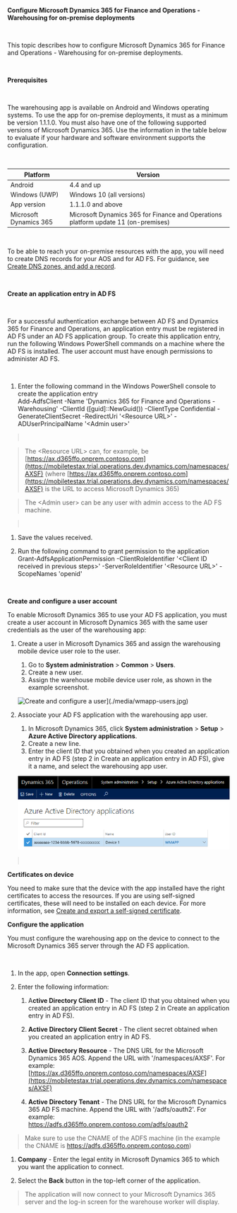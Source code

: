 **Configure Microsoft Dynamics 365 for Finance and Operations - Warehousing for
on-premise deployments**

 

This topic describes how to configure Microsoft Dynamics 365 for Finance and
Operations - Warehousing for on-premise deployments.

 

**Prerequisites**

 

The warehousing app is available on Android and Windows operating systems. To
use the app for on-premise deployments, it must as a minimum be version 1.1.1.0.
You must also have one of the following supported versions of Microsoft Dynamics
365. Use the information in the table below to evaluate if your hardware and
software environment supports the configuration.

 

| Platform               | Version                                                                            |
|------------------------|------------------------------------------------------------------------------------|
| Android                | 4.4 and up                                                                         |
| Windows (UWP)          | Windows 10 (all versions)                                                          |
| App version            | 1.1.1.0 and above                                                                  |
| Microsoft Dynamics 365 | Microsoft Dynamics 365 for Finance and Operations platform update 11 (on-premises) |

 

To be able to reach your on-premise resources with the app, you will need to
create DNS records for your AOS and for AD FS. For guidance, see [Create DNS
zones, and add a
record](https://docs.microsoft.com/en-us/dynamics365/unified-operations/dev-itpro/deployment/setup-deploy-on-premises-environments#createdns).

 

**Create an application entry in AD FS**

 

For a successful authentication exchange between AD FS and Dynamics 365 for
Finance and Operations, an application entry must be registered in AD FS under
an AD FS application group. To create this application entry, run the following
Windows PowerShell commands on a machine where the AD FS is installed. The user
account must have enough permissions to administer AD FS.

 

1.  Enter the following command in the Windows PowerShell console to create the
    application entry  
    Add-AdfsClient -Name 'Dynamics 365 for Finance and Operations - Warehousing'
    -ClientId ([guid]::NewGuid()) -ClientType Confidential -GenerateClientSecret
    -RedirectUri '\<Resource URL\>' -ADUserPrincipalName '\<Admin user\>'

>    

>   The \<Resource URL\> can, for example, be
>   [https://ax.d365ffo.onprem.contoso.com](https://mobiletestax.trial.operations.dev.dynamics.com/namespaces/AXSF)
>   (where
>   [https://ax.d365ffo.onprem.contoso.com](https://mobiletestax.trial.operations.dev.dynamics.com/namespaces/AXSF)
>   is the URL to access Microsoft Dynamics 365)

>   The \<Admin user\> can be any user with admin access to the AD FS machine.

>    

1.  Save the values received.

2.  Run the following command to grant permission to the application  
    Grant-AdfsApplicationPermission -ClientRoleIdentifier '\<Client ID received
    in previous steps\>' -ServerRoleIdentifier '\<Resource URL\>' -ScopeNames
    'openid'

 

**Create and configure a user account**

To enable Microsoft Dynamics 365 to use your AD FS application, you must create
a user account in Microsoft Dynamics 365 with the same user credentials as the
user of the warehousing app:

1.  Create a user in Microsoft Dynamics 365 and assign the warehousing mobile
    device user role to the user.

    1.  Go to **System administration** \> **Common** \> **Users**.
    2.  Create a new user.
    3.  Assign the warehouse mobile device user role, as shown in the example
        screenshot.

    ![Create and configure a user](./media/wmapp-users.jpg)](./media/wmapp-users.jpg)

1.  Associate your AD FS application with the warehousing app user.

    1.  In Microsoft Dynamics 365, click **System administration** \> **Setup**
        \> **Azure Active Directory applications**.
    2.  Create a new line.
    3.  Enter the client ID that you obtained when you created an application
        entry in AD FS (step 2 in Create an application entry in AD FS), give it
        a name, and select the warehousing app user.

    ![Azure Active Drectory applications ](media/azure-active-directory.png)

>    

**Certificates on device**

You need to make sure that the device with the app installed have the right
certificates to access the resources. If you are using self-signed certificates,
these will need to be installed on each device. For more information, see
[Create and export a self-signed
certificate](https://technet.microsoft.com/en-us/library/ff710475(v=ws.10).aspx).

**Configure the application**

You must configure the warehousing app on the device to connect to the Microsoft
Dynamics 365 server through the AD FS application.

 

1.  In the app, open **Connection settings**.

2.  Enter the following information:

    1.  A**ctive Directory Client ID** - The client ID that you obtained when
        you created an application entry in AD FS (step 2 in Create an
        application entry in AD FS).

    2.  **Active Directory Client Secret** - The client secret obtained when you
        created an application entry in AD FS.

    3.  **Active Directory Resource** - The DNS URL for the Microsoft Dynamics
        365 AOS. Append the URL with '/namespaces/AXSF'. For example:
        [https://ax.d365ffo.onprem.contoso.com/namespaces/AXSF](https://mobiletestax.trial.operations.dev.dynamics.com/namespaces/AXSF)

    4.  **Active Directory Tenant** - The DNS URL for the Microsoft Dynamics 365
        AD FS machine. Append the URL with '/adfs/oauth2'. For example:  
        <https://adfs.d365ffo.onprem.contoso.com/adfs/oauth2>

>   Make sure to use the CNAME of the ADFS machine (in the example the CNAME is
>   <https://adfs.d365ffo.onprem.contoso.com>)

1.  **Company** - Enter the legal entity in Microsoft Dynamics 365 to which you
    want the application to connect.

2.  Select the **Back** button in the top-left corner of the application.

>   The application will now connect to your Microsoft Dynamics 365 server and
>   the log-in screen for the warehouse worker will display.
